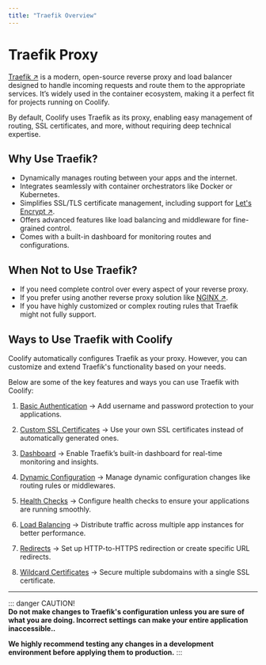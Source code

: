 ```yaml
---
title: "Traefik Overview"
---
```


# Traefik Proxy
[Traefik ↗](https://doc.traefik.io/traefik/) is a modern, open-source reverse proxy and load balancer designed to handle incoming requests and route them to the appropriate services. It’s widely used in the container ecosystem, making it a perfect fit for projects running on Coolify.  

By default, Coolify uses Traefik as its proxy, enabling easy management of routing, SSL certificates, and more, without requiring deep technical expertise.  


## Why Use Traefik?  
- Dynamically manages routing between your apps and the internet.  
- Integrates seamlessly with container orchestrators like Docker or Kubernetes.  
- Simplifies SSL/TLS certificate management, including support for [Let's Encrypt ↗](https://letsencrypt.org/).  
- Offers advanced features like load balancing and middleware for fine-grained control.  
- Comes with a built-in dashboard for monitoring routes and configurations.  


## When Not to Use Traefik?  
- If you need complete control over every aspect of your reverse proxy.  
- If you prefer using another reverse proxy solution like [NGINX ↗](https://nginx.org/en/).  
- If you have highly customized or complex routing rules that Traefik might not fully support.  


## Ways to Use Traefik with Coolify  
Coolify automatically configures Traefik as your proxy. However, you can customize and extend Traefik's functionality based on your needs. 

Below are some of the key features and ways you can use Traefik with Coolify:  

1. [Basic Authentication](/knowledge-base/proxy/traefik/basic-auth) -> Add username and password protection to your applications.  

2. [Custom SSL Certificates](/knowledge-base/proxy/traefik/custom-ssl) -> Use your own SSL certificates instead of automatically generated ones.  

3. [Dashboard](/knowledge-base/proxy/traefik/dashboard) -> Enable Traefik’s built-in dashboard for real-time monitoring and insights.  

4. [Dynamic Configuration](/knowledge-base/proxy/traefik/dynamic-config) -> Manage dynamic configuration changes like routing rules or middlewares.  

5. [Health Checks](/knowledge-base/proxy/traefik/health-checks) -> Configure health checks to ensure your applications are running smoothly.  

6. [Load Balancing](/knowledge-base/proxy/traefik/load-balancing) -> Distribute traffic across multiple app instances for better performance.  

7. [Redirects](/knowledge-base/proxy/traefik/redirects) -> Set up HTTP-to-HTTPS redirection or create specific URL redirects.  

8. [Wildcard Certificates](/knowledge-base/proxy/traefik/wildcard-certs) -> Secure multiple subdomains with a single SSL certificate.  

---

::: danger CAUTION!  
  **Do not make changes to Traefik's configuration unless you are sure of what you are doing. Incorrect settings can make your entire application inaccessible..**  

  **We highly recommend testing any changes in a development environment before applying them to production.**
:::  